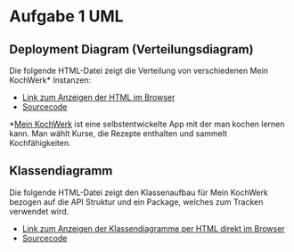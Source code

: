 # Aufgabe 1 UML 

## Deployment Diagram (Verteilungsdiagram)
Die folgende HTML-Datei zeigt die Verteilung von verschiedenen Mein KochWerk* Instanzen:
- [Link zum Anzeigen der HTML im Browser](https://stirnraten.de/softwaretechnik/deployment_diagram.html)
- [Sourcecode](deployment_diagram.html)

*[Mein KochWerk](https://mein-kochwerk.de/) ist eine selbstentwickelte App mit der man kochen lernen kann. Man wählt Kurse, die Rezepte enthalten und sammelt Kochfähigkeiten. 

## Klassendiagramm 
Die folgende HTML-Datei zeigt den Klassenaufbau für Mein KochWerk bezogen auf die API Struktur und ein Package, welches zum Tracken verwendet wird. 
- [Link zum Anzeigen der Klassendiagramme per HTML direkt im Browser](https://stirnraten.de/softwaretechnik/klassendiagramm.html)
- [Sourcecode](klassendiagramm.html)

